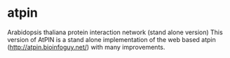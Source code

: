 # atpin
Arabidopsis thaliana protein interaction network (stand alone version)
This version of AtPIN is a stand alone implementation of the web based atpin (http://atpin.bioinfoguy.net/) with many improvements.
